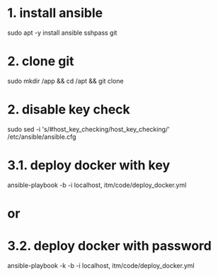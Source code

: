 # 1. install ansible
sudo apt -y install ansible sshpass git

# 2. clone git
sudo mkdir /app && cd /apt && git clone

# 2. disable key check
sudo sed -i 's/#host_key_checking/host_key_checking/' /etc/ansible/ansible.cfg

# 3.1. deploy docker with key
ansible-playbook -b -i localhost, itm/code/deploy_docker.yml

# or

# 3.2. deploy docker with password
ansible-playbook -k -b -i localhost, itm/code/deploy_docker.yml
